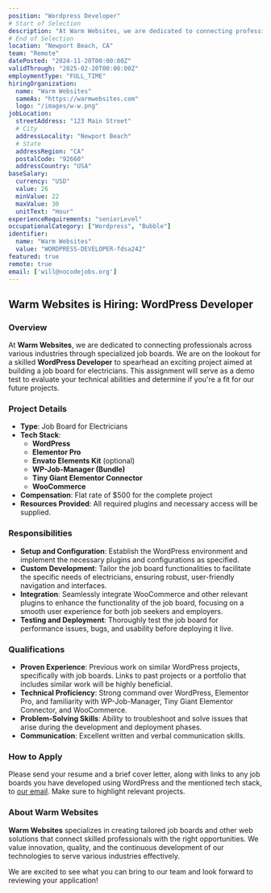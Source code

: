 ```yaml
---
position: "Wordpress Developer"
# Start of Selection
description: "At Warm Websites, we are dedicated to connecting professionals across various industries through specialized job boards. We are on the lookout for a skilled WordPress Developer to spearhead an exciting project aimed at building a job board for electricians. This assignment will serve as a demo test to evaluate your technical abilities and determine if you're a fit for our future projects. The project details include building a job board for electricians using a tech stack consisting of WordPress, Elementor Pro, Envato Elements Kit (optional), WP-Job-Manager (Bundle), Tiny Giant Elementor Connector, and WooCommerce. The compensation for the project is a flat rate of $500, and all required plugins and necessary access will be supplied."
# End of Selection
location: "Newport Beach, CA"
team: "Remote"
datePosted: "2024-11-20T00:00:00Z"
validThrough: "2025-02-20T00:00:00Z"
employmentType: "FULL_TIME"
hiringOrganization: 
  name: "Warm Websites"
  sameAs: "https://warmwebsites.com"
  logo: "/images/w-w.png"
jobLocation:
  streetAddress: "123 Main Street"  
  # City
  addressLocality: "Newport Beach"
  # State   
  addressRegion: "CA"
  postalCode: "92660"
  addressCountry: "USA"
baseSalary:
  currency: "USD"
  value: 26
  minValue: 22     
  maxValue: 30
  unitText: "Hour"
experienceRequirements: "seniorLevel"
occupationalCategory: ["Wordpress", "Bubble"]
identifier:
  name: "Warm Websites"
  value: "WORDPRESS-DEVELOPER-fdsa242"
featured: true
remote: true
email: ['will@nocodejobs.org']
---
```


## Warm Websites is Hiring: WordPress Developer

### Overview
At **Warm Websites**, we are dedicated to connecting professionals across various industries through specialized job boards. We are on the lookout for a skilled **WordPress Developer** to spearhead an exciting project aimed at building a job board for electricians. This assignment will serve as a demo test to evaluate your technical abilities and determine if you're a fit for our future projects.

### Project Details
- **Type**: Job Board for Electricians
- **Tech Stack**:
  - **WordPress**
  - **Elementor Pro**
  - **Envato Elements Kit** (optional)
  - **WP-Job-Manager (Bundle)**
  - **Tiny Giant Elementor Connector**
  - **WooCommerce**
- **Compensation**: Flat rate of $500 for the complete project
- **Resources Provided**: All required plugins and necessary access will be supplied.

### Responsibilities
- **Setup and Configuration**: Establish the WordPress environment and implement the necessary plugins and configurations as specified.
- **Custom Development**: Tailor the job board functionalities to facilitate the specific needs of electricians, ensuring robust, user-friendly navigation and interfaces.
- **Integration**: Seamlessly integrate WooCommerce and other relevant plugins to enhance the functionality of the job board, focusing on a smooth user experience for both job seekers and employers.
- **Testing and Deployment**: Thoroughly test the job board for performance issues, bugs, and usability before deploying it live.

### Qualifications
- **Proven Experience**: Previous work on similar WordPress projects, specifically with job boards. Links to past projects or a portfolio that includes similar work will be highly beneficial.
- **Technical Proficiency**: Strong command over WordPress, Elementor Pro, and familiarity with WP-Job-Manager, Tiny Giant Elementor Connector, and WooCommerce.
- **Problem-Solving Skills**: Ability to troubleshoot and solve issues that arise during the development and deployment phases.
- **Communication**: Excellent written and verbal communication skills.

### How to Apply
Please send your resume and a brief cover letter, along with links to any job boards you have developed using WordPress and the mentioned tech stack, to [our email](mailto:apply@warmwebsites.com). Make sure to highlight relevant projects.

### About Warm Websites
**Warm Websites** specializes in creating tailored job boards and other web solutions that connect skilled professionals with the right opportunities. We value innovation, quality, and the continuous development of our technologies to serve various industries effectively.

We are excited to see what you can bring to our team and look forward to reviewing your application!

